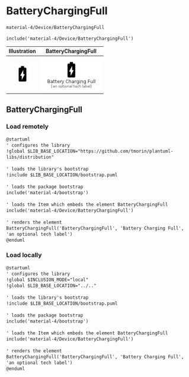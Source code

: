 # BatteryChargingFull


```text
material-4/Device/BatteryChargingFull
```

```text
include('material-4/Device/BatteryChargingFull')
```



| Illustration | BatteryChargingFull |
| :---: | :---: |
| ![illustration for Illustration](../../material-4/Device/BatteryChargingFull.png) | ![illustration for BatteryChargingFull](../../material-4/Device/BatteryChargingFull.Local.png) |




## BatteryChargingFull

### Load remotely
```plantuml
@startuml
' configures the library
!global $LIB_BASE_LOCATION="https://github.com/tmorin/plantuml-libs/distribution"

' loads the library's bootstrap
!include $LIB_BASE_LOCATION/bootstrap.puml

' loads the package bootstrap
include('material-4/bootstrap')

' loads the Item which embeds the element BatteryChargingFull
include('material-4/Device/BatteryChargingFull')

' renders the element
BatteryChargingFull('BatteryChargingFull', 'Battery Charging Full', 'an optional tech label')
@enduml
```

### Load locally
```plantuml
@startuml
' configures the library
!global $INCLUSION_MODE="local"
!global $LIB_BASE_LOCATION="../.."

' loads the library's bootstrap
!include $LIB_BASE_LOCATION/bootstrap.puml

' loads the package bootstrap
include('material-4/bootstrap')

' loads the Item which embeds the element BatteryChargingFull
include('material-4/Device/BatteryChargingFull')

' renders the element
BatteryChargingFull('BatteryChargingFull', 'Battery Charging Full', 'an optional tech label')
@enduml
```

